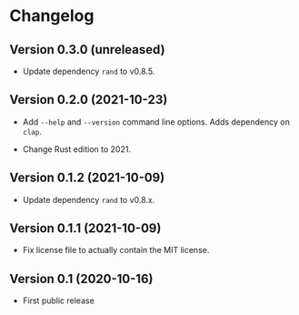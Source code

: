 # Changelog


## Version 0.3.0 (unreleased)

- Update dependency `rand` to v0.8.5.


## Version 0.2.0 (2021-10-23)

- Add `--help` and `--version` command line options. Adds dependency on
  `clap`.

- Change Rust edition to 2021.


## Version 0.1.2 (2021-10-09)

- Update dependency `rand` to v0.8.x.


## Version 0.1.1 (2021-10-09)

- Fix license file to actually contain the MIT license.


## Version 0.1 (2020-10-16)

- First public release
